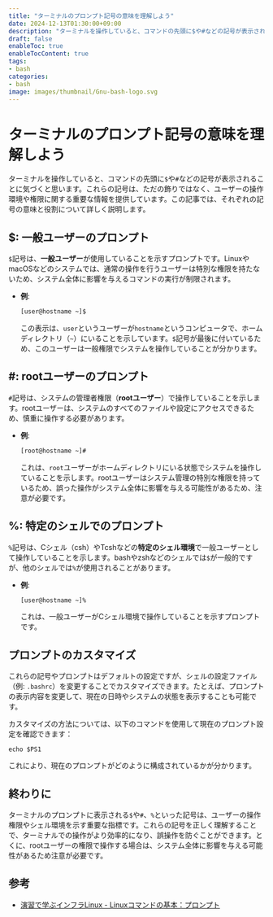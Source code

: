 ```yaml
---
title: "ターミナルのプロンプト記号の意味を理解しよう"
date: 2024-12-13T01:30:00+09:00
description: "ターミナルを操作していると、コマンドの先頭に$や#などの記号が表示されることに気づくと思います。"
draft: false
enableToc: true
enableTocContent: true
tags: 
- bash
categories: 
- bash
image: images/thumbnail/Gnu-bash-logo.svg
---
```


# ターミナルのプロンプト記号の意味を理解しよう

ターミナルを操作していると、コマンドの先頭に`$`や`#`などの記号が表示されることに気づくと思います。これらの記号は、ただの飾りではなく、ユーザーの操作環境や権限に関する重要な情報を提供しています。この記事では、それぞれの記号の意味と役割について詳しく説明します。

## $: 一般ユーザーのプロンプト
`$`記号は、**一般ユーザー**が使用していることを示すプロンプトです。LinuxやmacOSなどのシステムでは、通常の操作を行うユーザーは特別な権限を持たないため、システム全体に影響を与えるコマンドの実行が制限されます。

- **例**:  
  ```bash
  [user@hostname ~]$
  ```
  この表示は、`user`というユーザーが`hostname`というコンピュータで、ホームディレクトリ（`~`）にいることを示しています。`$`記号が最後に付いているため、このユーザーは一般権限でシステムを操作していることが分かります。

## #: rootユーザーのプロンプト
`#`記号は、システムの管理者権限（**rootユーザー**）で操作していることを示します。rootユーザーは、システムのすべてのファイルや設定にアクセスできるため、慎重に操作する必要があります。

- **例**:  
  ```bash
  [root@hostname ~]#
  ```
  これは、`root`ユーザーがホームディレクトリにいる状態でシステムを操作していることを示します。rootユーザーはシステム管理の特別な権限を持っているため、誤った操作がシステム全体に影響を与える可能性があるため、注意が必要です。

## %: 特定のシェルでのプロンプト
`%`記号は、Cシェル（csh）やTcshなどの**特定のシェル環境**で一般ユーザーとして操作していることを示します。bashやzshなどのシェルでは`$`が一般的ですが、他のシェルでは`%`が使用されることがあります。

- **例**:  
  ```bash
  [user@hostname ~]%
  ```
  これは、一般ユーザーがCシェル環境で操作していることを示すプロンプトです。

## プロンプトのカスタマイズ

これらの記号やプロンプトはデフォルトの設定ですが、シェルの設定ファイル（例: `.bashrc`）を変更することでカスタマイズできます。たとえば、プロンプトの表示内容を変更して、現在の日時やシステムの状態を表示することも可能です。

カスタマイズの方法については、以下のコマンドを使用して現在のプロンプト設定を確認できます：
```
echo $PS1
```

これにより、現在のプロンプトがどのように構成されているかが分かります。

## 終わりに
ターミナルのプロンプトに表示される`$`や`#`、`%`といった記号は、ユーザーの操作権限やシェル環境を示す重要な指標です。これらの記号を正しく理解することで、ターミナルでの操作がより効率的になり、誤操作を防ぐことができます。とくに、rootユーザーの権限で操作する場合は、システム全体に影響を与える可能性があるため注意が必要です。

## 参考

- <a href="https://www.infra-linux.com/linux-cmd-menu1/prompt/" target="_blank" rel="nofollow noopener">演習で学ぶインフラLinux - Linuxコマンドの基本：プロンプト</a>
